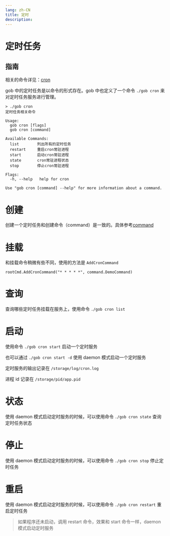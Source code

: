 ```yaml
---
lang: zh-CN
title: 定时
description: 
---
```


# 定时任务

## 指南

相关的命令详见：[cron](../command/cron)

gob 中的定时任务是以命令的形式存在。gob 中也定义了一个命令 `./gob cron` 来对定时任务服务进行管理。

```shell
> ./gob cron
定时任务相关命令

Usage:
  gob cron [flags]
  gob cron [command]

Available Commands:
  list        列出所有的定时任务
  restart     重启cron常驻进程
  start       启动cron常驻进程
  state       cron常驻进程状态
  stop        停止cron常驻进程

Flags:
  -h, --help   help for cron

Use "gob cron [command] --help" for more information about a command.

```

# 创建

创建一个定时任务和创建命令（command）是一致的。具体参考[command](/command)

# 挂载

和挂载命令稍微有些不同，使用的方法是 `AddCronCommand`

```
rootCmd.AddCronCommand("* * * * *", command.DemoCommand)
```

# 查询

查询哪些定时任务挂载在服务上，使用命令 `./gob cron list`

# 启动

使用命令 `./gob cron start` 启动一个定时服务

也可以通过 `./gob cron start -d` 使用 daemon 模式启动一个定时服务

定时服务的输出记录在 `/storage/log/cron.log`

进程 id 记录在 `/storage/pid/app.pid`

# 状态

使用 daemon 模式启动定时服务的时候，可以使用命令 `./gob cron state` 查询定时任务状态

# 停止

使用 daemon 模式启动定时服务的时候，可以使用命令 `./gob cron stop` 停止定时任务

# 重启

使用 daemon 模式启动定时服务的时候，可以使用命令 `./gob cron restart` 重启定时任务


> 如果程序还未启动，调用 restart 命令，效果和 start 命令一样，daemon 模式启动定时服务
